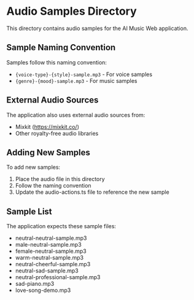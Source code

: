 # Audio Samples Directory

This directory contains audio samples for the AI Music Web application.

## Sample Naming Convention

Samples follow this naming convention:
- `{voice-type}-{style}-sample.mp3` - For voice samples
- `{genre}-{mood}-sample.mp3` - For music samples

## External Audio Sources

The application also uses external audio sources from:
- Mixkit (https://mixkit.co/)
- Other royalty-free audio libraries

## Adding New Samples

To add new samples:
1. Place the audio file in this directory
2. Follow the naming convention
3. Update the audio-actions.ts file to reference the new sample

## Sample List

The application expects these sample files:
- neutral-neutral-sample.mp3
- male-neutral-sample.mp3
- female-neutral-sample.mp3
- warm-neutral-sample.mp3
- neutral-cheerful-sample.mp3
- neutral-sad-sample.mp3
- neutral-professional-sample.mp3
- sad-piano.mp3
- love-song-demo.mp3
